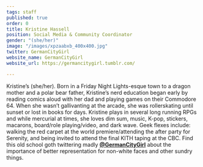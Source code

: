 ```yaml
---
tags: staff
published: true
order: 0
title: Kristine Hassell
position: Social Media & Community Coordinator
gender: "(she/her)"
image: "/images/xpzaabxb_400x400.jpg"
twitter: GermanCityGirl
website_name: GermanCityGirl
website_url: https://germancitygirl.tumblr.com/

---
```

Kristine’s (she/her). Born in a Friday Night Lights-esque town to a dragon mother and a polar bear father, Kristine’s nerd education began early by reading comics aloud with her dad and playing games on their Commodore 64. When she wasn’t gallivanting at the arcade, she was rollerskating until sunset or lost in books for days. Kristine plays in several long running RPGs and while mercurial at times, she loves dim sum, music, K-pop, stickers, macarons, board/role playing/video, and dark wave. Geek flexes include: walking the red carpet at the world premiere/attending the after party for Serenity, and being invited to attend the final KITH taping at the CBC. Find this old school goth twittering madly [**@GermanCityGirl**](https://twitter.com/GermanCityGirl) about the importance of better representation for non-white faces and other sundry things.